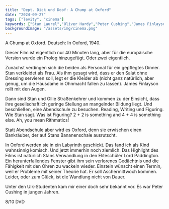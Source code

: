 ```yaml
---
title: "Dept. Dick und Doof: A Chump at Oxford"
date: "2024-09-27"
tags: ["levity", "cinema"]
keywords: ["Stan Laurel","Oliver Hardy","Peter Cushing","James Finlayson"]
backgroundImage: "/assets/img/cinema.png"
---
```

A Chump at Oxford. Deutsch: In Oxford, 1940. 

Dieser Film ist eigentlich nur 40 Minuten lang, aber für die europäische Version wurde ein Prolog hinzugefügt. Oder zwei eigentlich. 

Zunächst verdingen sich die beiden als Personal für ein gepflegtes Dinner. Stan verkleidet als Frau. Als ihm gesagt wird, dass er den Salat ohne Dressing servieren soll, legt er die Kleider ab (nicht ganz natürlich, aber genug, um die Hausdame in Ohnmacht fallen zu lassen). James Finlayson rollt mit den Augen.

Dann sind Stan und Ollie Straßenkehrer und kommen zu der Einsicht, dass ihre gesellschaftlich geringe Stellung an mangelnder Bildung liegt. Und beschließen, eine Abendschule zu besuchen. Reading, Writing und Figuring. Wie Stan sagt. Was ist Figuring? 2 + 2 is something and 4 + 4 is something else. Ah, you mean Rithmatics!

Statt Abendschule aber wird es Oxford, denn sie erwischen einen Bankräuber, der auf Stans Bananenschale ausrutscht.

In Oxford werden sie in ein Labyrinth geschickt. Das fand ich als Kind wahnsinnig komisch. Und jetzt immerhin noch ziemlich.
Das Highlight des Films ist natürlich Stans Verwandlung in den Eliteschüler Lord Paddington. Ein herunterfallendes Fenster gibt ihm sein verlorenes Gedächtnis und die Fähigkeit mit den Ohren zu wackeln wieder. Einstein wünscht einen Termin, weil er Probleme mit seiner Theorie hat. Er soll Aschermittwoch kommen. Leider, oder zum Glück, ist die Wandlung nicht von Dauer.

Unter den Ulk-Studenten kam mir einer doch sehr bekannt vor. Es war Peter Cushing in jungen Jahren.

8/10 DVD